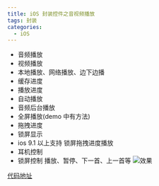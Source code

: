 ```yaml
---
title: iOS 封装控件之音视频播放
tags: 封装
categories:
  - iOS
---
```


- 音频播放
- 视频播放
- 本地播放、网络播放、边下边播
- 缓存进度
- 播放进度
- 自动播放
- 音频后台播放
- 全屏播放(demo 中有方法)
- 拖拽进度
- 锁屏显示
- ios 9.1 以上支持 锁屏拖拽进度播放
- 耳机控制
- 锁屏控制 播放、暂停、下一首、上一首等
  ![效果](https://upload-images.jianshu.io/upload_images/1897259-8b078f13990a29a5.png?imageMogr2/auto-orient/strip%7CimageView2/2/w/1240)

[代码地址](https://github.com/CCSH/SHAVPlayer)
